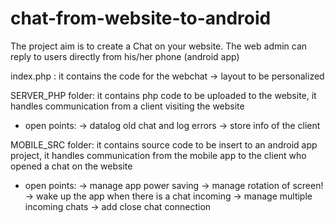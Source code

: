 # chat-from-website-to-android
The project aim is to create a Chat on your website. The web admin can reply to users directly from his/her phone (android app)

index.php : it contains the code for the webchat -> layout to be personalized

SERVER_PHP folder: it contains php code to be uploaded to the website, it handles communication from a client visiting the website
 - open points:
  -> datalog old chat and log errors
  -> store info of the client
  
MOBILE_SRC folder: it contains source code to be insert to an android app project, it handles communication from the mobile app to the client who opened a chat on the website
 - open points:
  -> manage app power saving
  -> manage rotation of screen!
  -> wake up the app when there is a chat incoming
  -> manage multiple incoming chats
  -> add close chat connection
